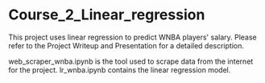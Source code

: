 # Course_2_Linear_regression

This project uses linear regression to predict WNBA players' salary. 
Please refer to the Project Writeup and Presentation for a detailed description.

web_scraper_wnba.ipynb is the tool used to scrape data from the internet for the project.
lr_wnba.ipynb contains the linear regression model.
